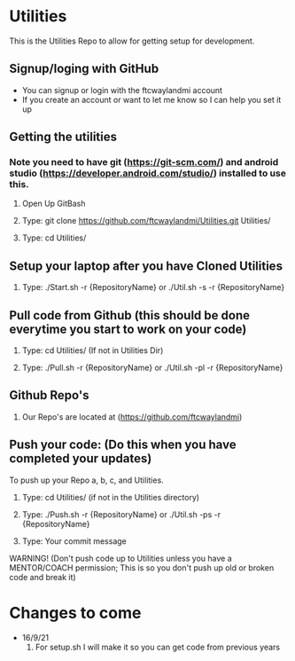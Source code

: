 # Utilities

This is the Utilities Repo to allow for getting setup for development.

## Signup/loging with GitHub
- You can signup or login with the ftcwaylandmi account
- If you create an account or want to let me know so I can help you set it up

## Getting the utilities
### Note you need to have git (https://git-scm.com/) and android studio (https://developer.android.com/studio/) installed to use this.

1. Open Up GitBash

2. Type: git clone https://github.com/ftcwaylandmi/Utilities.git Utilities/

3. Type: cd Utilities/

## Setup your laptop after you have Cloned Utilities

1. Type: ./Start.sh -r {RepositoryName} or ./Util.sh -s -r {RepositoryName}

## Pull code from Github (this should be done everytime you start to work on your code)

1. Type: cd Utilities/ (If not in Utilities Dir)

2. Type: ./Pull.sh -r {RepositoryName} or ./Util.sh -pl -r {RepositoryName}

## Github Repo's

1. Our Repo's are located at (https://github.com/ftcwaylandmi)

## Push your code: (Do this when you have completed your updates)

To push up your Repo a, b, c, and Utilities.

1. Type: cd Utilities/ (if not in the Utilities directory)

2. Type: ./Push.sh -r {RepositoryName} or ./Util.sh -ps -r {RepositoryName}

3. Type: Your commit message


WARNING! (Don't push code up to Utilities unless you have a MENTOR/COACH permission; This is so you don't push up old or broken code and break it)


# Changes to come
- 16/9/21
	1. For setup.sh I will make it so you can get code from previous years
